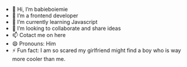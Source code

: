 - 👋 Hi, I’m babieboiemie
- 👀 I’m a frontend developer
- 🌱 I’m currently learning Javascript 
- 💞️ I’m looking to collaborate and share ideas                                                      
- 📫 Cotact me on here
- 😄 Pronouns: Him
- ⚡ Fun fact: I am so scared my girlfriend might find a boy who is way more cooler than me. 
<!---
Babieboiemie is a ✨ special ✨ repository because its `README.md` (this file) appears on your GitHub profile.
You can click the Preview link to take a look at your changes.
--->
